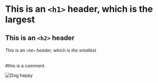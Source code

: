 # This is an `<h1>` header, which is the largest

## This is an `<h2>` header

###### This is an `<h6>` header, which is the smallest

#this is a comment.

<img src="https://png.pngtree.com/png-clipart/20230514/original/pngtree-smile-dog-on-white-background-png-image_9160783.png" alt="Dog happy">
